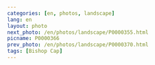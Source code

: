 ```yaml
---
categories: [en, photos, landscape]
lang: en
layout: photo
next_photo: /en/photos/landscape/P0000355.html
picname: P0000366
prev_photo: /en/photos/landscape/P0000370.html
tags: [Bishop Cap]
---
```

